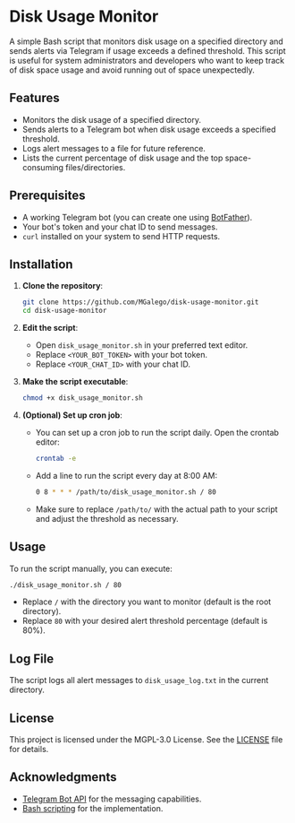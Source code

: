 # Disk Usage Monitor

A simple Bash script that monitors disk usage on a specified directory and sends alerts via Telegram if usage exceeds a defined threshold. This script is useful for system administrators and developers who want to keep track of disk space usage and avoid running out of space unexpectedly.

## Features

- Monitors the disk usage of a specified directory.
- Sends alerts to a Telegram bot when disk usage exceeds a specified threshold.
- Logs alert messages to a file for future reference.
- Lists the current percentage of disk usage and the top space-consuming files/directories.

## Prerequisites

- A working Telegram bot (you can create one using [BotFather](https://core.telegram.org/bots#botfather)).
- Your bot's token and your chat ID to send messages.
- `curl` installed on your system to send HTTP requests.

## Installation

1. **Clone the repository**:
   ```bash
   git clone https://github.com/MGalego/disk-usage-monitor.git
   cd disk-usage-monitor
   ```

2. **Edit the script**:
   - Open `disk_usage_monitor.sh` in your preferred text editor.
   - Replace `<YOUR_BOT_TOKEN>` with your bot token.
   - Replace `<YOUR_CHAT_ID>` with your chat ID.

3. **Make the script executable**:
   ```bash
   chmod +x disk_usage_monitor.sh
   ```

4. **(Optional) Set up cron job**:
   - You can set up a cron job to run the script daily. Open the crontab editor:
     ```bash
     crontab -e
     ```
   - Add a line to run the script every day at 8:00 AM:
     ```bash
     0 8 * * * /path/to/disk_usage_monitor.sh / 80
     ```
   - Make sure to replace `/path/to/` with the actual path to your script and adjust the threshold as necessary.

## Usage

To run the script manually, you can execute:
```bash
./disk_usage_monitor.sh / 80
```
- Replace `/` with the directory you want to monitor (default is the root directory).
- Replace `80` with your desired alert threshold percentage (default is 80%).

## Log File

The script logs all alert messages to `disk_usage_log.txt` in the current directory.

## License

This project is licensed under the MGPL-3.0 License. See the [LICENSE](LICENSE) file for details.

## Acknowledgments

- [Telegram Bot API](https://core.telegram.org/bots/api) for the messaging capabilities.
- [Bash scripting](https://www.gnu.org/software/bash/) for the implementation.
